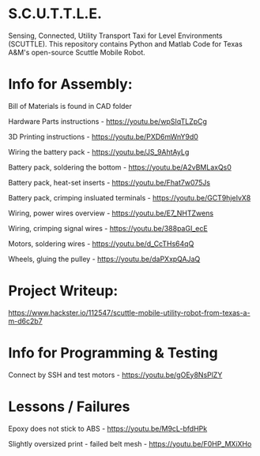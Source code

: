 # S.C.U.T.T.L.E.
Sensing, Connected, Utility Transport Taxi for Level Environments (SCUTTLE).
This repository contains Python and Matlab Code for Texas A&amp;M's open-source Scuttle Mobile Robot.

# Info for Assembly:
Bill of Materials is found in CAD folder

Hardware Parts instructions - https://youtu.be/wpSIqTLZpCg

3D Printing instructions - https://youtu.be/PXD6mWnY9d0

Wiring the battery pack - https://youtu.be/JS_9AhtAyLg

Battery pack, soldering the bottom - https://youtu.be/A2vBMLaxQs0

Battery pack, heat-set inserts - https://youtu.be/Fhat7w075Js

Battery pack, crimping insluated terminals  - https://youtu.be/GCT9hjeIvX8

Wiring, power wires overview - https://youtu.be/E7_NHTZwens

Wiring, crimping signal wires - https://youtu.be/388paGI_ecE

Motors, soldering wires - https://youtu.be/d_CcTHs64qQ

Wheels, gluing the pulley - https://youtu.be/daPXxpQAJaQ

# Project Writeup:
https://www.hackster.io/112547/scuttle-mobile-utility-robot-from-texas-a-m-d6c2b7

# Info for Programming & Testing

Connect by SSH and test motors - https://youtu.be/gOEy8NsPlZY

# Lessons / Failures

Epoxy does not stick to ABS - https://youtu.be/M9cL-bfdHPk

Slightly oversized print - failed belt mesh - https://youtu.be/F0HP_MXiXHo

